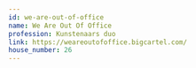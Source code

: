 ```yaml
---
id: we-are-out-of-office
name: We Are Out Of Office
profession: Kunstenaars duo
link: https://weareoutofoffice.bigcartel.com/
house_number: 26
---
```

